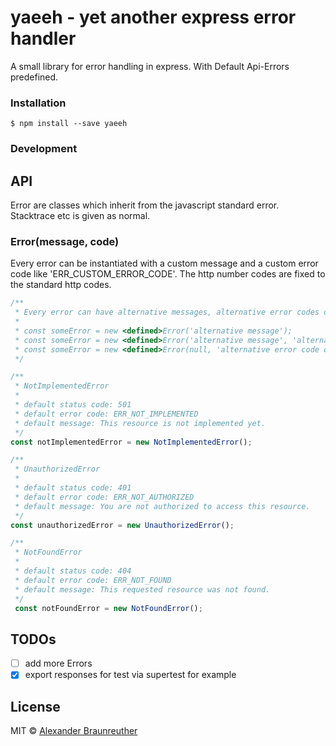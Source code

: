 # yaeeh - yet another express error handler

A small library for error handling in express. With Default Api-Errors predefined.

### Installation

`$ npm install --save yaeeh`

### Development

## API

Error are classes which inherit from the javascript standard error. Stacktrace etc is given as normal.

### Error(message, code)

Every error can be instantiated with a custom message and a custom error code like 'ERR_CUSTOM_ERROR_CODE'. The http number  codes are fixed to the standard http codes.

``` javascript
/** 
 * Every error can have alternative messages, alternative error codes or both.
 *
 * const someError = new <defined>Error('alternative message');
 * const someError = new <defined>Error('alternative message', 'alternative error code');
 * const someError = new <defined>Error(null, 'alternative error code only');
 */

/**
 * NotImplementedError
 *
 * default status code: 501
 * default error code: ERR_NOT_IMPLEMENTED
 * default message: This resource is not implemented yet.
 */
const notImplementedError = new NotImplementedError();

/**
 * UnauthorizedError
 *
 * default status code: 401
 * default error code: ERR_NOT_AUTHORIZED
 * default message: You are not authorized to access this resource.
 */
const unauthorizedError = new UnauthorizedError();

/**
 * NotFoundError
 *
 * default status code: 404
 * default error code: ERR_NOT_FOUND
 * default message: This requested resource was not found.
 */
 const notFoundError = new NotFoundError();
```

## TODOs
- [ ] add more Errors
- [x] export responses for test via supertest for example

## License

MIT © [Alexander Braunreuther](https://github.com/BraunreutherA)
